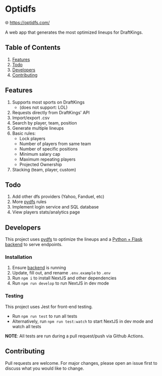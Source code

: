 # Optidfs

:globe_with_meridians: https://optidfs.com/

A web app that generates the most optimized lineups for DraftKings.

## Table of Contents

1. [Features](#features)
2. [Todo](#todo)
3. [Developers](#developers)
4. [Contributing](#contributing)

## Features

1. Supports most sports on DraftKings
    - (does not support: LOL)
2. Requests directly from DraftKings' API
3. Import/export .csv
4. Search by player, team, position
5. Generate multiple lineups
6. Basic rules:
    - Lock players
    - Number of players from same team
    - Number of specific positions
    - Minimum salary cap
    - Maximum repeating players
    - Projected Ownership
7. Stacking (team, player, custom)

## Todo

1. Add other dfs providers (Yahoo, Fanduel, etc)
2. More [pydfs](https://github.com/DimaKudosh/pydfs-lineup-optimizer) rules
3. Implement login service and SQL database
4. View players stats/analytics page

## Developers

This project uses [pydfs](https://github.com/DimaKudosh/pydfs-lineup-optimizer) to optimize the lineups and a [Python + Flask backend](https://github.com/markjoeljimenez/draftkings-optimizer.backend) to serve endpoints.

### Installation

1. Ensure [backend](https://github.com/markjoeljimenez/draftkings-optimizer.backend) is running
2. Update, fill out, and rename `.env.example` to `.env`
3. Run `npm i` to install NextJS and other dependencies
4. Run `npm run develop` to run NextJS in dev mode

### Testing

This project uses Jest for front-end testing.

-   Run `npm run test` to run all tests
-   Alternatively, run `npm run test:watch` to start NextJS in dev mode and watch all tests

**NOTE**: All tests are run during a pull request/push via Github Actions.

## Contributing

Pull requests are welcome. For major changes, please open an issue first to discuss what you would like to change.
